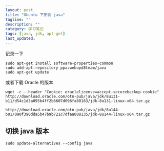 ```yaml
---
layout: post
title: "Ubuntu 下安装 java"
tagline: ""
description: ""
category: 学习笔记
tags: [java, jdk, apt-get]
last_updated:
---
```


记录一下

    sudo apt-get install software-properties-common
    sudo add-apt-repository ppa:webupd8team/java
    sudo apt-get update

或者下载 Oracle 的版本

    wget -c --header "Cookie: oraclelicense=accept-securebackup-cookie" http://download.oracle.com/otn-pub/java/jdk/8u131-b11/d54c1d3a095b4ff2b6607d096fa80163/jdk-8u131-linux-x64.tar.gz

    http://download.oracle.com/otn-pub/java/jdk/8u144-b01/090f390dda5b47b9b721c7dfaa008135/jdk-8u144-linux-x64.tar.gz

## 切换 java 版本

    sudo update-alternatives --config java
